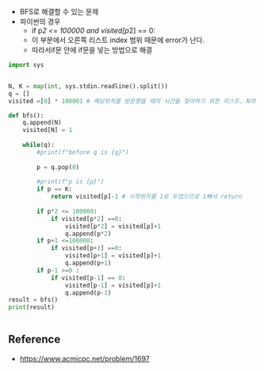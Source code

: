 - BFS로 해결할 수 있는 문제 
- 파이썬의 경우 
    - if p*2 <= 100000 and visited[p*2] == 0:
    - 이 부분에서 오른쪽 리스트 index 범위 때문에 error가 난다.
    - 따라서if문 안에 if문을 넣는 방법으로 해결


```python
import sys


N, K = map(int, sys.stdin.readline().split())
q = []
visited =[0] * 100001 # 해당위치를 방문했을 때의 시간을 젖아하기 위한 리스트. N의 범위가 0 ~ 1000,00이므로 총 100001개

def bfs():
    q.append(N)
    visited[N] = 1
    
    while(q):
        #print(f"before q is {q}")
        
        p = q.pop(0)
        
        #print(f"p is {p}")
        if p == K:
            return visited[p]-1 # 시작위치를 1로 두었으므로 1빼서 return
        
        if p*2 <= 100000:
            if visited[p*2] ==0:
                visited[p*2] = visited[p]+1
                q.append(p*2)
        if p+1 <=100000:
            if visited[p+1] ==0:
                visited[p+1] = visited[p]+1
                q.append(p+1)
        if p-1 >=0 :
            if visited[p-1] == 0:
                visited[p-1] = visited[p]+1
                q.append(p-1)
result = bfs()
print(result)
        
```

## Reference
- https://www.acmicpc.net/problem/1697
